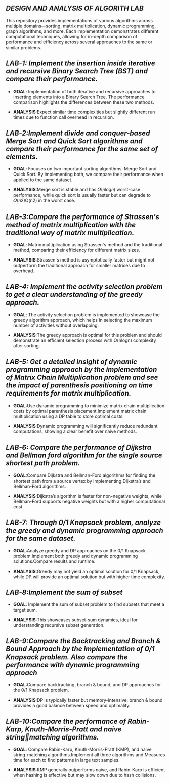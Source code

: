 ## **_DESIGN AND ANALYSIS OF ALGORITH LAB_** 

This repository provides implementations of various algorithms across multiple domains—sorting, matrix multiplication, dynamic programming, graph algorithms, and more. Each implementation demonstrates different computational techniques, allowing for in-depth comparison of performance and efficiency across several approaches to the same or similar problems.

## **_LAB-1: Implement the insertion inside iterative and recursive Binary Search Tree (BST) and compare their performance._** 

- **GOAL**: Implementation of both iterative and recursive approaches to inserting elements into a Binary Search Tree. The performance comparison highlights the differences between these two methods.
  
- **ANALYSIS**:Expect similar time complexities but slightly different run times due to function call overhead in recursion.

## **_LAB-2:Implement divide and conquer-based Merge Sort and Quick Sort algorithms and compare their performance for the same set of elements._** 

- **GOAL**: Focuses on two important sorting algorithms: Merge Sort and Quick Sort. By implementing both, we compare their performance when applied to the same dataset.

- **ANALYSIS**:Merge sort is stable and has 𝑂(𝑛log𝑛) worst-case performance, while quick sort is usually faster but can degrade to 𝑂(𝑛2)O(n2) in the worst case.
  
## **_LAB-3:Compare the performance of Strassen's method of matrix multiplication with the traditional way of matrix multiplication._** 

- **GOAL**: Matrix multiplication using Strassen's method and the traditional method, comparing their efficiency for different matrix sizes.

- **ANALYSIS**:Strassen's method is asymptotically faster but might not outperform the traditional approach for smaller matrices due to overhead.

## **_LAB-4: Implement the activity selection problem to get a clear understanding of the greedy approach._** 

- **GOAL**: The activity selection problem is implemented to showcase the greedy algorithm approach, which helps in selecting the maximum number of activities without overlapping.

- **ANALYSIS**:The greedy approach is optimal for this problem and should demonstrate an efficient selection process with O(nlogn) complexity after sorting.

## **_LAB-5: Get a detailed insight of dynamic programming approach by the implementation of Matrix Chain Multiplication problem and see the impact of parenthesis positioning on time requirements for matrix multiplication._**

- **GOAL**:Use dynamic programming to minimize matrix chain multiplication costs by optimal parenthesis placement.Implement matrix chain multiplication using a DP table to store optimal costs.

- **ANALYSIS**:Dynamic programming will significantly reduce redundant computations, showing a clear benefit over naive methods.

## **_LAB-6: Compare the performance of Dijkstra and Bellman ford algorithm for the single source shortest path problem._**

- **GOAL**:Compare Dijkstra and Bellman-Ford algorithms for finding the shortest path from a source vertex by Implementing Dijkstra’s and Bellman-Ford algorithms.

- **ANALYSIS**:Dijkstra’s algorithm is faster for non-negative weights, while Bellman-Ford supports negative weights but with a higher computational cost.

## **_LAB-7: Through 0/1 Knapsack problem, analyze the greedy and dynamic programming approach for the same dataset._**

- **GOAL**:Analyze greedy and DP approaches on the 0/1 Knapsack problem.Implement both greedy and dynamic programming solutions.Compare results and runtime.

- **ANALYSIS**:Greedy may not yield an optimal solution for 0/1 Knapsack, while DP will provide an optimal solution but with higher time complexity.

## **_LAB-8:Implement the sum of subset_**

- **GOAL**: Implement the sum of subset problem to find subsets that meet a target sum.

- **ANALYSIS**:This showcases subset-sum dynamics, ideal for understanding recursive subset generation.

## **_LAB-9:Compare the Backtracking and Branch & Bound Approach by the implementation of 0/1 Knapsack problem. Also compare the performance with dynamic programming approach_**

- **GOAL**:Compare backtracking, branch & bound, and DP approaches for the 0/1 Knapsack problem.

- **ANALYSIS**:DP is typically faster but memory-intensive; branch & bound provides a good balance between speed and optimality.

## **_LAB-10:Compare the performance of Rabin-Karp, Knuth-Morris-Pratt and naive stringmatching algorithms._**

- **GOAL**: Compare Rabin-Karp, Knuth-Morris-Pratt (KMP), and naive string-matching algorithms.Implement all three algorithms and Measures time for each to find patterns in large text samples.

- **ANALYSIS**:KMP generally outperforms naive, and Rabin-Karp is efficient when hashing is effective but may slow down due to hash collisions.
